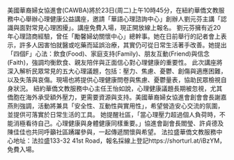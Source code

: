 美國華裔婦女協進會(CAWBA)將於23日(周二)上午10時45分，在紐約華僑文教服務中心舉辦心理健康公益講座，邀請「華語心理諮詢中心」創辦人劉元芬主講「認識與面對常見心理困擾」。講座免費入場，現正開放線上報名。
劉元芬擁有近20年心理諮商經驗，曾任「勵馨婦幼關懷中心」總幹事。她在日前舉行的記者會上表示，許多人因害怕就醫或吃藥而延誤治療，其實仍可從日常生活著手改善。她提出「四個F」心法：飲食(Food)、家庭支持(Family)、朋友互動(Friend)與信念(Faith)，強調均衡飲食、親友陪伴與正面信心對心理健康的重要性。
此次講座將深入解析民眾常見的五大心理議題，包括：壓力、焦慮、憂鬱、創傷與適應困難，以及失落與哀傷。現場也將提供心理健康問卷與焦慮、憂鬱量表，協助民眾檢視自身狀況。
紐約華僑文教服務中心主任王怡如說，心理健康議題長期被忽視，尤其僑胞在海外承受額外壓力，更需要資源與支持。美國華裔婦女協進會創會會長謝嘉燕則強調，活動將兼具「安全性、互動性與實用性」，希望營造安心交流的氛圍，並提供可落實於日常生活的工具。
她提醒社區，「當心理壓力超過個人負荷時，不能消極看待自己。心理健康與身體健康同樣重要。」協進會副會長閻瑩、許貞德及陳佳佳也共同呼籲社區踴躍參與，一起傳遞關懷與希望。
法拉盛華僑文教服務中心地址：法拉盛133-32 41st Road，報名採線上登記https://shorturl.at/iBzYM，免費入場。